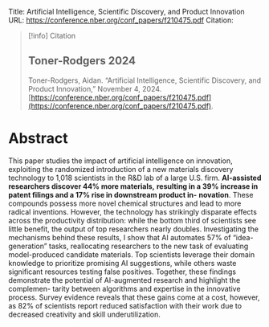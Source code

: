 Title: Artificial Intelligence, Scientific Discovery, and Product Innovation
URL: https://conference.nber.org/conf_papers/f210475.pdf
Citation:
> [!info] Citation
> ## Toner-Rodgers 2024
> Toner-Rodgers, Aidan. “Artificial Intelligence, Scientific Discovery, and Product Innovation,” November 4, 2024. [https://conference.nber.org/conf_papers/f210475.pdf](https://conference.nber.org/conf_papers/f210475.pdf).

# Abstract
This paper studies the impact of artificial intelligence on innovation, exploiting the
randomized introduction of a new materials discovery technology to 1,018 scientists in
the R&D lab of a large U.S. firm. **AI-assisted researchers discover 44% more materials,**
**resulting in a 39% increase in patent filings and a 17% rise in downstream product in-**
**novation**. These compounds possess more novel chemical structures and lead to more
radical inventions. However, the technology has strikingly disparate effects across
the productivity distribution: while the bottom third of scientists see little benefit,
the output of top researchers nearly doubles. Investigating the mechanisms behind
these results, I show that AI automates 57% of “idea-generation” tasks, reallocating
researchers to the new task of evaluating model-produced candidate materials. Top
scientists leverage their domain knowledge to prioritize promising AI suggestions,
while others waste significant resources testing false positives. Together, these findings
demonstrate the potential of AI-augmented research and highlight the complemen-
tarity between algorithms and expertise in the innovative process. Survey evidence
reveals that these gains come at a cost, however, as 82% of scientists report reduced
satisfaction with their work due to decreased creativity and skill underutilization.